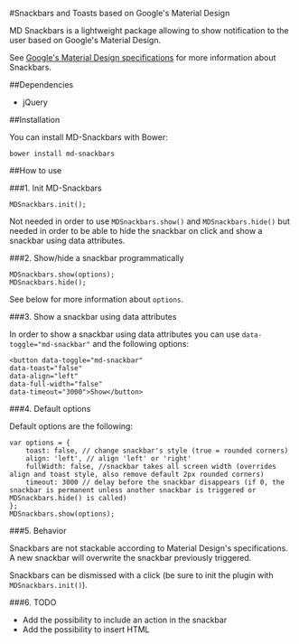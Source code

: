 #Snackbars and Toasts based on Google's Material Design

MD Snackbars is a lightweight package allowing to show notification to the user based on Google's Material Design.

See [Google's Material Design specifications](http://www.google.com/design/spec/components/snackbars-toasts.html#snackbars-toasts-specs) for more information about Snackbars.

##Dependencies
- jQuery

##Installation

You can install MD-Snackbars with Bower:

    bower install md-snackbars

##How to use

###1. Init MD-Snackbars

    MDSnackbars.init();

Not needed in order to use `MDSnackbars.show()` and `MDSnackbars.hide()` but needed in order to be able to hide the snackbar on click and show a snackbar using data attributes.

###2. Show/hide a snackbar programmatically

    MDSnackbars.show(options);
    MDSnackbars.hide();

See below for more information about `options`.

###3. Show a snackbar using data attributes

In order to show a snackbar using data attributes you can use `data-toggle="md-snackbar"` and the following options:

    <button data-toggle="md-snackbar"
    data-toast="false"
    data-align="left"
    data-full-width="false"
    data-timeout="3000">Show</button>

###4. Default options

Default options are the following:


    var options = {
        toast: false, // change snackbar's style (true = rounded corners)
        align: 'left', // align 'left' or 'right'
        fullWidth: false, //snackbar takes all screen width (overrides align and toast style, also remove default 2px rounded corners)
        timeout: 3000 // delay before the snackbar disappears (if 0, the snackbar is permanent unless another snackbar is triggered or MDSnackbars.hide() is called)
    };
    MDSnackbars.show(options);

###5. Behavior

Snackbars are not stackable according to Material Design's specifications. A new snackbar will overwrite the snackbar previously triggered.

Snackbars can be dismissed with a click (be sure to init the plugin with `MDSnackbars.init()`).

###6. TODO
- Add the possibility to include an action in the snackbar
- Add the possibility to insert HTML